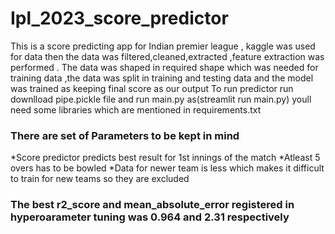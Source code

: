 # Ipl_2023_score_predictor

This is a score predicting app for Indian premier league , kaggle was used for data then the data was filtered,cleaned,extracted ,feature extraction was performed .
The data was shaped in required shape which was needed for training data ,the data was split in training and testing data and the model was trained as keeping final score as our output
To run predictor run downlload pipe.pickle file and run main.py as(streamlit run main.py)
youll need some libraries which are mentioned in requirements.txt

### There are set of Parameters to be kept in mind
*Score predictor predicts best result for 1st innings of the match
*Atleast 5 overs has to be bowled
*Data for newer team is less which makes it difficult to train for new teams so they are excluded 

### The best r2_score and mean_absolute_error  registered in hyperoarameter tuning was 0.964 and 2.31 respectively

